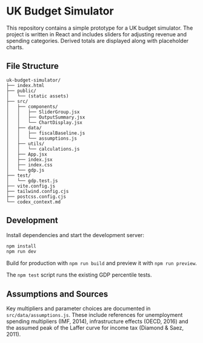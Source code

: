 # UK Budget Simulator

This repository contains a simple prototype for a UK budget simulator. The
project is written in React and includes sliders for adjusting revenue and
spending categories. Derived totals are displayed along with placeholder
charts.

## File Structure

```
uk-budget-simulator/
├── index.html
├── public/
│   └── (static assets)
├── src/
│   ├── components/
│   │   ├── SliderGroup.jsx
│   │   ├── OutputSummary.jsx
│   │   └── ChartDisplay.jsx
│   ├── data/
│   │   ├── fiscalBaseline.js
│   │   └── assumptions.js
│   ├── utils/
│   │   └── calculations.js
│   ├── App.jsx
│   ├── index.jsx
│   ├── index.css
│   └── gdp.js
├── test/
│   └── gdp.test.js
├── vite.config.js
├── tailwind.config.cjs
├── postcss.config.cjs
└── codex_context.md
```

## Development

Install dependencies and start the development server:

```bash
npm install
npm run dev
```

Build for production with `npm run build` and preview it with `npm run preview`.

The `npm test` script runs the existing GDP percentile tests.

## Assumptions and Sources

Key multipliers and parameter choices are documented in `src/data/assumptions.js`.
These include references for unemployment spending multipliers (IMF, 2014),
infrastructure effects (OECD, 2016) and the assumed peak of the Laffer curve for
income tax (Diamond & Saez, 2011).
